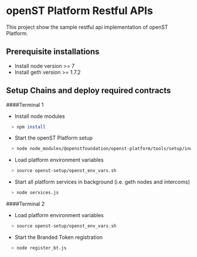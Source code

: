 # openST Platform Restful APIs

This project show the sample restful api implementation of openST Platform.

## Prerequisite installations 

* Install node version >= 7
* Install geth version >= 1.7.2

## Setup Chains and deploy required contracts

####Terminal 1

* Install node modules
```bash
  > npm install
```

* Start the openST Platform setup
```bash
  > node node_modules/@openstfoundation/openst-platform/tools/setup/index.js development
```

* Load platform environment variables  
```bash
  > source openst-setup/openst_env_vars.sh
```

* Start all platform services in background (i.e. geth nodes and intercoms)  
```bash
  > node services.js
```

####Terminal 2

* Load platform environment variables  
```bash
  > source openst-setup/openst_env_vars.sh
```

* Start the Branded Token registration
```bash
  > node register_bt.js
```